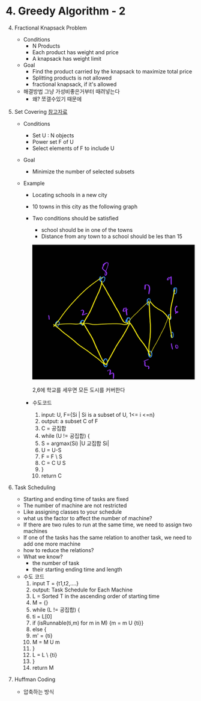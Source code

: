 # 4. Greedy Algorithm - 2

4. Fractional Knapsack Problem

   - Conditions
     - N Products
     - Each product has weight and price
     - A knapsack has weight limit
   - Goal
     - Find the product carried by the knapsack to maximize total price
     - Splitting products is not allowed
     - fractional knapsack, if it's allowed
   - 해결방법 그냥 가성비좋은거부터 때려넣는다
     - 왜? 쪼갤수있기 때문에

5. Set Covering [참고자료](https://jackpot53.tistory.com/107)

   - Conditions

     - Set U : N objects
     - Power set F of U
     - Select elements of F to include U

   - Goal

     - Minimize the number of selected subsets

   - Example

     - Locating schools in a new city

     - 10 towns in this city as the following graph

     - Two conditions should be satisfied

       - school should be in one of the towns
       - Distance from any town to a school should be les than 15

       ![](Notes_210416_182556.jpg)

       2,6에 학교를 세우면 모든 도시를 커버한다
       
     - 수도코드
     
       1. input: U, F={Si | Si is a subset of U, 1<= i <=n}
       2. output: a subset C of F
       3. C = 공집합
       4. while (U != 공집합) {
       5. S = argmax(Si) |U 교집합 Si|
       6. U = U-S
       7. F = F \ S
       8. C = C U S
       9. }
       10. return C
   
6. Task Scheduling

   - Starting and ending time of tasks are fixed
   - The number of machine are not restricted
   - Like assigning classes to your schedule
   - what us the factor to affect the number of machine?
   - If there are two rules to run at the same time, we need to assign two machines
   - If one of the tasks has the same relation to another task, we need to add one more machine
   - how to reduce the relations?
   - What we know?
     - the number of task
     - their starting ending time and length
   - 수도 코드
     1. input T = {t1,t2,....}
     2. output: Task Schedule for Each Machine
     3. L = Sorted T in the ascending order of starting time
     4. M = {}
     5. while (L != 공집합) {
     6. ti = L[0]
     7. if (isRunnable(ti,m) for m in M) {m = m U {ti}}
     8. else {
     9.   m' = {ti}
     10.   M = M U m
     11.   }
     12. L = L \ {ti}
     13. }
     14. return M

7. Huffman Coding

   - 압축하는 방식

